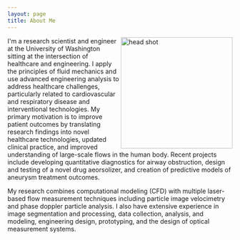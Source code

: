 ```yaml
---
layout: page
title: About Me
---
```



<img class='profile_image' src="../images/head_shot_circle.jpg" alt="head shot" width="250" height="e00" align='right'>	

<!--I'm senior research scientist & engineer at the University of Washington. My primary research interests are in cardiovascular and respiratory fluid mechanics with a special emphasis on improving the efficacy of treatment devices, optimizing surgical techniques, and developing novel diagnostics. I have a strong background in fluid mechanics and engineering principles and expertise in both numerical and experimental methods for characterizing flow environments. I also have extensive experience in medical image segmentation, data analysis, image processing, prototyping, and optics. 

#My career research goal is to improve patient outcomes by translating research findings into novel healthcare technologies, updated clinical practice, and improved understanding of the biological processes. Over the course of my career, I am applied these skills to develop diagnostic tools for characterizing airway obstructions, design, prototype, and anaylize inhalation nebulizers, and  develop predictive models of cardiovascular treatment outcomes. For more information on past and current projects see here (link).-->


<!--I'm senior research scientist & engineer at the University of Washington where I focus on biomedical and healthcare challenges.  My primary motivation is to improve patient outcomes by translating research findings into novel healthcare technologies, updated clinical practice, and improved understanding of biological processes.  I have a special emphasis on cardiovascular and respiratory health and recent projects include developing quantitative diagnostics for airway obstructions, design and testing of a novel drug aeorsolizer, and creation of predictive models of aneurysm treatment outcomes. 
 
My research combines computational modeling (CFD) with multiple laser-based flow measurement techniques including particle image velocimetry and phase doppler particle analysis. I also have extensive experience in image segmentation and processing, data analysis and modeling, engineering design, prototyping, and the optical systems. -->

I'm a research scientist and engineer at the University of Washington sitting at the intersection of healthcare and engineering. I apply the principles of fluid mechanics and use advanced engineering analysis to address healthcare challenges, particularly related to cardiovascular and respiratory disease and interventional technologies. My primary motivation is to improve patient outcomes by translating research findings into novel healthcare technologies, updated clinical practice, and improved understanding of large-scale flows in the human body. Recent projects include developing quantitative diagnostics for airway obstruction, design and testing of a novel drug aeorsolizer, and creation of predictive models of aneurysm treatment outcomes. 

My research combines computational modeling (CFD) with multiple laser-based flow measurement techniques including particle image velocimetry and phase doppler particle analysis. I also have extensive experience in image segmentation and processing, data collection, analysis, and modeling, engineering design, prototyping, and the design of optical measurement systems.